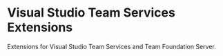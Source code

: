 # Visual Studio Team Services Extensions
Extensions for Visual Studio Team Services and Team Foundation Server.
